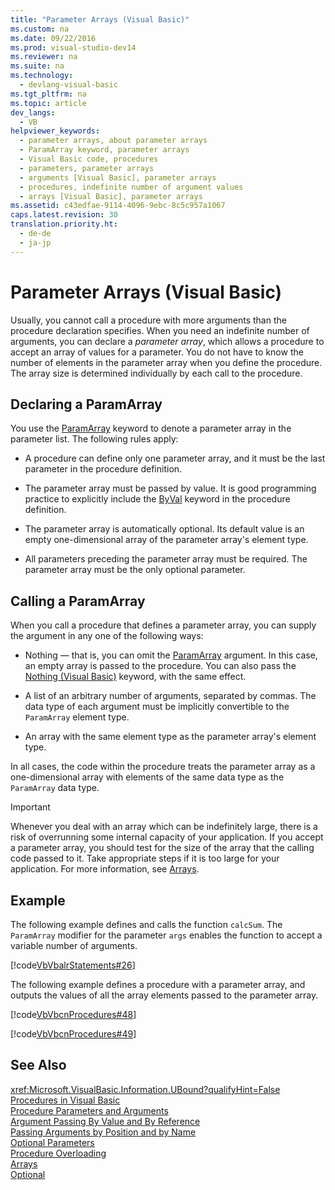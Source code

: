 ```yaml
---
title: "Parameter Arrays (Visual Basic)"
ms.custom: na
ms.date: 09/22/2016
ms.prod: visual-studio-dev14
ms.reviewer: na
ms.suite: na
ms.technology: 
  - devlang-visual-basic
ms.tgt_pltfrm: na
ms.topic: article
dev_langs: 
  - VB
helpviewer_keywords: 
  - parameter arrays, about parameter arrays
  - ParamArray keyword, parameter arrays
  - Visual Basic code, procedures
  - parameters, parameter arrays
  - arguments [Visual Basic], parameter arrays
  - procedures, indefinite number of argument values
  - arrays [Visual Basic], parameter arrays
ms.assetid: c43edfae-9114-4096-9ebc-8c5c957a1067
caps.latest.revision: 30
translation.priority.ht: 
  - de-de
  - ja-jp
---
```

# Parameter Arrays (Visual Basic)
Usually, you cannot call a procedure with more arguments than the procedure declaration specifies. When you need an indefinite number of arguments, you can declare a *parameter array*, which allows a procedure to accept an array of values for a parameter. You do not have to know the number of elements in the parameter array when you define the procedure. The array size is determined individually by each call to the procedure.  
  
## Declaring a ParamArray  
 You use the [ParamArray](../vs140/paramarray--visual-basic-.md) keyword to denote a parameter array in the parameter list. The following rules apply:  
  
-   A procedure can define only one parameter array, and it must be the last parameter in the procedure definition.  
  
-   The parameter array must be passed by value. It is good programming practice to explicitly include the [ByVal](../vs140/byval--visual-basic-.md) keyword in the procedure definition.  
  
-   The parameter array is automatically optional. Its default value is an empty one-dimensional array of the parameter array's element type.  
  
-   All parameters preceding the parameter array must be required. The parameter array must be the only optional parameter.  
  
## Calling a ParamArray  
 When you call a procedure that defines a parameter array, you can supply the argument in any one of the following ways:  
  
-   Nothing — that is, you can omit the [ParamArray](../vs140/paramarray--visual-basic-.md) argument. In this case, an empty array is passed to the procedure. You can also pass the [Nothing (Visual Basic)](../vs140/nothing--visual-basic-.md) keyword, with the same effect.  
  
-   A list of an arbitrary number of arguments, separated by commas. The data type of each argument must be implicitly convertible to the `ParamArray` element type.  
  
-   An array with the same element type as the parameter array's element type.  
  
 In all cases, the code within the procedure treats the parameter array as a one-dimensional array with elements of the same data type as the `ParamArray` data type.  
  
> [!IMPORTANT]
>  Whenever you deal with an array which can be indefinitely large, there is a risk of overrunning some internal capacity of your application. If you accept a parameter array, you should test for the size of the array that the calling code passed to it. Take appropriate steps if it is too large for your application. For more information, see [Arrays](../vs140/arrays-in-visual-basic.md).  
  
## Example  
 The following example defines and calls the function `calcSum`. The `ParamArray` modifier for the parameter `args` enables the function to accept a variable number of arguments.  
  
 [!code[VbVbalrStatements#26](../vs140/codesnippet/VisualBasic/parameter-arrays--visual-basic-_1.vb)]
  
  
 The following example defines a procedure with a parameter array, and outputs the values of all the array elements passed to the parameter array.  
  
 [!code[VbVbcnProcedures#48](../vs140/codesnippet/VisualBasic/parameter-arrays--visual-basic-_2.vb)]
  
  
 [!code[VbVbcnProcedures#49](../vs140/codesnippet/VisualBasic/parameter-arrays--visual-basic-_3.vb)]
  
  
## See Also  
 <xref:Microsoft.VisualBasic.Information.UBound?qualifyHint=False>   
 [Procedures in Visual Basic](../vs140/procedures-in-visual-basic.md)   
 [Procedure Parameters and Arguments](../vs140/procedure-parameters-and-arguments--visual-basic-.md)   
 [Argument Passing By Value and By Reference](../vs140/passing-arguments-by-value-and-by-reference--visual-basic-.md)   
 [Passing Arguments by Position and by Name](../vs140/passing-arguments-by-position-and-by-name--visual-basic-.md)   
 [Optional Parameters](../vs140/optional-parameters--visual-basic-.md)   
 [Procedure Overloading](../vs140/procedure-overloading--visual-basic-.md)   
 [Arrays](../vs140/arrays-in-visual-basic.md)   
 [Optional](../vs140/optional--visual-basic-.md)
